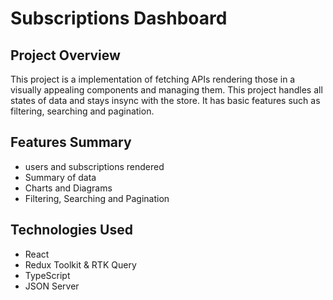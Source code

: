 # Subscriptions Dashboard

## Project Overview

This project is a implementation of fetching APIs rendering those in a visually appealing components and managing them. This project handles all states of data and stays insync with the store. It has basic features such as filtering, searching and pagination.

## Features Summary
* users and subscriptions rendered
* Summary of data
* Charts and Diagrams
* Filtering, Searching and Pagination

## Technologies Used
* React
* Redux Toolkit & RTK Query
* TypeScript
* JSON Server
